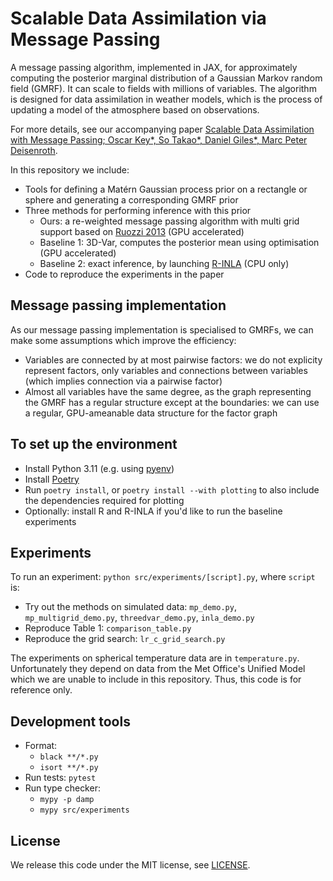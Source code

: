 # Scalable Data Assimilation via Message Passing

A message passing algorithm, implemented in JAX, for approximately computing the posterior marginal distribution of a Gaussian Markov random field (GMRF).
It can scale to fields with millions of variables.
The algorithm is designed for data assimilation in weather models, which is the process of updating a model of the atmosphere based on observations.

For more details, see our accompanying paper [Scalable Data Assimilation with Message Passing; Oscar Key*, So Takao*, Daniel Giles*, Marc Peter Deisenroth](https://arxiv.org/abs/2404.12968).

In this repository we include:
- Tools for defining a Matérn Gaussian process prior on a rectangle or sphere and generating a corresponding GMRF prior
- Three methods for performing inference with this prior
  - Ours: a re-weighted message passing algorithm with multi grid support based on [Ruozzi 2013](https://jmlr.org/papers/v14/ruozzi13a.html) (GPU accelerated)
  - Baseline 1: 3D-Var, computes the posterior mean using optimisation (GPU accelerated)
  - Baseline 2: exact inference, by launching [R-INLA](https://www.r-inla.org/) (CPU only)
- Code to reproduce the experiments in the paper


## Message passing implementation
As our message passing implementation is specialised to GMRFs, we can make some assumptions which improve the efficiency:
- Variables are connected by at most pairwise factors: we do not explicity represent factors, only variables and connections between variables (which implies connection via a pairwise factor)
- Almost all variables have the same degree, as the graph representing the GMRF has a regular structure except at the boundaries: we can use a regular, GPU-ameanable data structure for the factor graph


## To set up the environment
- Install Python 3.11 (e.g. using [pyenv](https://github.com/pyenv/pyenv))
- Install [Poetry](https://python-poetry.org/)
- Run `poetry install`, or `poetry install --with plotting` to also include the dependencies required for plotting
- Optionally: install R and R-INLA if you'd like to run the baseline experiments

## Experiments
To run an experiment: `python src/experiments/[script].py`, where `script` is:
- Try out the methods on simulated data: `mp_demo.py`, `mp_multigrid_demo.py`, `threedvar_demo.py`, `inla_demo.py`
- Reproduce Table 1: `comparison_table.py`
- Reproduce the grid search: `lr_c_grid_search.py`

The experiments on spherical temperature data are in `temperature.py`.
Unfortunately they depend on data from the Met Office's Unified Model which we are unable to include in this repository.
Thus, this code is for reference only.


## Development tools
- Format:
  - `black **/*.py`
  - `isort **/*.py`
- Run tests: `pytest`
- Run type checker:
  - `mypy -p damp`
  - `mypy src/experiments`


## License
We release this code under the MIT license, see [LICENSE](LICENSE).
